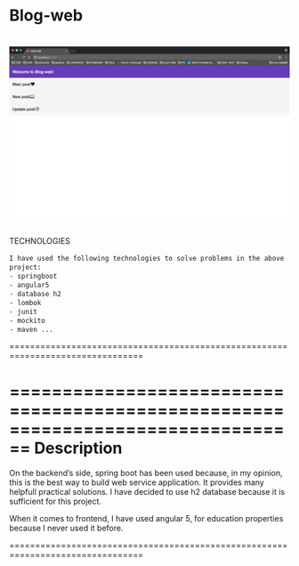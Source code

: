 # Blog-web
![alt text](2.png)
================================================================================

TECHNOLOGIES

    I have used the following technologies to solve problems in the above project:
    - springboot
    - angular5
    - database h2
    - lombok
    - junit
    - mockito
    - maven ...

================================================================================

================================================================================
Description
================================================================================
On the backend’s side, spring boot has been used because, in my opinion, this is the best way to build web service application. It provides many helpfull practical solutions. I have decided to use h2 database because it is sufficient for this project.

When it comes to frontend, I have used angular 5, for education properties because I never used it before.

================================================================================

